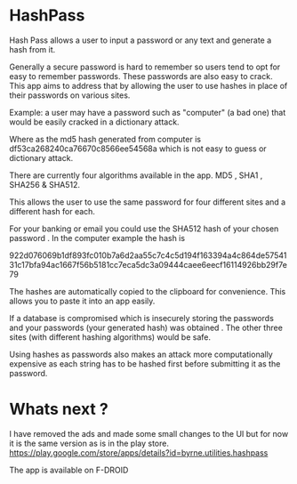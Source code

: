 HashPass
========

Hash Pass allows a user to input a password or any text and generate a hash from it. 

Generally a secure password is hard to remember so users tend to opt for easy to remember passwords. These passwords are also easy to crack. 
This app aims to address that by allowing the user to use hashes in place of their passwords on various sites.

Example: a user may have a password such as "computer" (a bad one) that would be easily cracked in a dictionary attack.

Where as the md5 hash generated from computer is
df53ca268240ca76670c8566ee54568a which is not easy to guess or dictionary attack.

There are currently four algorithms available in the app. MD5 , SHA1 , SHA256 & SHA512.

This allows the user to use the same password for four different sites and a different hash for each.

For your banking or email you could use the SHA512 hash of your chosen password . In the computer example the hash is

922d076069b1df893fc010b7a6d2aa55c7c4c5d194f163394a4c864de5754131c17bfa94ac1667f56b5181cc7eca5dc3a09444caee6eecf16114926bb29f7e79

The hashes are automatically copied to the clipboard for convenience. This allows you to paste it into an app easily.

If a database is compromised which is insecurely storing the passwords and your passwords (your generated hash) was obtained . 
The other three sites (with different hashing algorithms) would be safe.

Using hashes as passwords also makes an attack more computationally expensive as each string has to be hashed first before submitting it as the password.



# Whats next ?
I have removed the ads and made some small changes to the UI but for now it is the same version as is in the play store.
https://play.google.com/store/apps/details?id=byrne.utilities.hashpass 

The app is available on F-DROID
